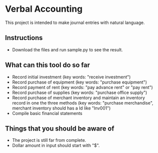# Verbal Accounting
This project is intended to make journal entries with natural language.


Instructions
--------------
- Download the files and run sample.py to see the result.


What can this tool do so far
--------------
- Record initial investment (key words: "receive investment")
- Record purchase of equipment (key words: "purchase equipment")
- Record payment of rent (key words: "pay advance rent" or "pay rent")
- Record purchase of supplies (key words: "purchase office supply")
- Record purchase of merchant inventory and maintain an inventory record in one the three methods (key words: "purchase merchandise", merchant inventory should has a Id like "Inv001")
- Compile basic financial statements


Things that you should be aware of
--------------
- The project is still far from complete.
- Dollar amount in input should start with "$".

